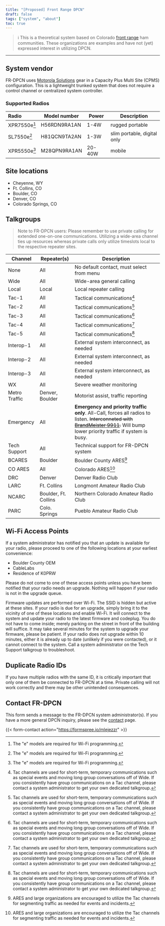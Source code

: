 ```yaml
---
title: "[Proposed] Front Range DPCN"
draft: false
tags: ["system", "about"]
toc: true
---
```


> ℹ️ This is a theoretical system based on Colorado [front range](https://en.wikipedia.org/wiki/Front_Range) ham communities. These organizations are examples and have not (yet) expressed interest in utilizing DPCN.

<!--more-->

----

## System vendor

FR-DPCN uses [Motorola Solutions](https://www.motorolasolutions.com/en_us/products/mototrbo-story.html) gear in a Capacity Plus Multi Site (CPMS) configuration. This is a lightweight trunked system that does not require a control channel or centralized system controller.

### Supported Radios

| Radio        | Model number | Power  | Description                 |
| :----------- | ------------ | ------ | --------------------------- |
| XPR7550e[^1] | H56RDN9RA1AN | 1-4W   | rugged portable             |
| SL7550e[^1]  | H81QCN9TA2AN | 1-3W   | slim portable, digital only |
| XPR5550e[^1] | M28QPN9RA1AN | 20-40W | mobile                      |

[^1]: The "e" models are required for Wi-Fi programming.

## Site locations

* Cheyenne, WY
* Ft. Collins, CO
* Boulder, CO
* Denver, CO
* Colorado Springs, CO

## Talkgroups

> Note to FR-DPCN users: Please remember to use private calling for extended one-on-one communications. Utilizing a wide-area channel ties up resources whereas private calls only utilize timeslots local to the respective repeater sites.

| Channel       | Repeater(s)           | Description                                                  |
| ------------- | --------------------- | ------------------------------------------------------------ |
| None          | All                   | No default contact, must select from menu                    |
| Wide          | All                   | Wide-area general calling                                    |
| Local         | Local                 | Local repeater calling                                       |
| Tac-1         | All                   | Tactical communications[^2]                                  |
| Tac-2         | All                   | Tactical communications[^2]                                  |
| Tac-3         | All                   | Tactical communications[^2]                                  |
| Tac-4         | All                   | Tactical communications[^2]                                  |
| Tac-5         | All                   | Tactical communications[^2]                                  |
| Interop-1     | All                   | External system interconnect, as needed                      |
| Interop-2     | All                   | External system interconnect, as needed                      |
| Interop-3     | All                   | External system interconnect, as needed                      |
| WX            | All                   | Severe weather monitoring                                    |
| Metro Traffic | Denver, Boulder       | Motorist assist, traffic reporting                           |
| Emergency     | All                   | **Emergency and priority traffic only**. All-Call, forces all radios to listen. ~~Interconneted with [BrandMeister 9911](https://wiki.brandmeister.network/index.php/TalkGroup/9911).~~ Will bump lower priority traffic if system is busy. |
| Tech Support  | All                   | Technical support for FR-DPCN system                         |
| BCARES        | Boulder               | Boulder County ARES[^3]                                      |
| CO ARES       | All                   | Colorado ARES[^3]                                            |
| DRC           | Denver                | Denver Radio Club                                            |
| LARC          | Ft. Collins           | Longmont Amateur Radio Club                                  |
| NCARC         | Boulder,  Ft. Collins | Northern Colorado Amateur Radio Club                         |
| PARC          | Colo. Springs         | Pueblo Amateur Radio Club                                    |

[^2]: Tac channels are used for short-term, temporary communications such as special events and moving long group conversations off of Wide. If you consistently have group communications on a Tac channel, please contact a system administrator to get your own dedicated talkgroup.
[^3]: ARES and large organizations are encouraged to utilize the Tac channels for segmenting traffic as needed for events and incidents.

## Wi-Fi Access Points

If a system administrator has notified you that an update is available for your radio, please proceed to one of the following locations at your earliest convenience:

* Boulder County OEM
* CableLabs
* Residence of K0PRW

Please do not come to one of these access points unless you have been notified that your radio needs an upgrade. Nothing will happen if your radio is not in the upgrade queue.

Firmware updates are performed over Wi-Fi. The SSID is hidden but active at these sites. If your radio is due for an upgrade, simply bring it to the vicinity of one of these locations and enable Wi-Fi. It will connect to the system and update your radio to the latest firmware and codeplug. You do not have to come inside; merely parking on the street in front of the building will suffice. It may take several minutes for the system to upgrade your firmware, please be patient. If your radio does not upgrade within 10 minutes, either it is already up to date (unlikely if you were contacted), or it cannot connect to the system. Call a system administrator on the Tech Support talkgroup to troubleshoot.

## Duplicate Radio IDs

If you have multiple radios with the same ID, it is critically important that only one of them be connected to FR-DPCN at a time. Private calling will not work correctly and there may be other unintended consequences.

## Contact FR-DPCN

This form sends a message to the FR-DPCN system administrator(s). If you have a more general DPCN inquiry, please see the [contact](/contact) page.

{{< form-contact action="https://formspree.io/mlejezzr"  >}}